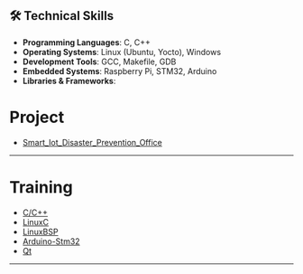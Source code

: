 ## 🛠️ Technical Skills

- **Programming Languages**: C, C++
- **Operating Systems**: Linux (Ubuntu, Yocto), Windows
- **Development Tools**: GCC, Makefile, GDB
- **Embedded Systems**: Raspberry Pi, STM32, Arduino
- **Libraries & Frameworks**:

# Project
- [Smart_Iot_Disaster_Prevention_Office](https://github.com/Kim-MS-99/Smart_Iot_Disaster_Prevention_Office)<br>
---
# Training
- [C/C++](https://github.com/KimMS-99/C_CPP)<br>
- [LinuxC](https://github.com/Kim-MS-99/IntelAISW_LinuxC)<br>
- [LinuxBSP](https://github.com/Kim-MS-99/IntelAISW_LinuxBsp)<br>
- [Arduino-Stm32](https://github.com/KimMS-99/Arduino-Stm32)<br>
- [Qt](https://github.com/KimMS-99/Qt)<br>
---
<!--
**Kim-MS-99/Kim-MS-99** is a ✨ _special_ ✨ repository because its `README.md` (this file) appears on your GitHub profile.

Here are some ideas to get you started:

- 🔭 I’m currently working on ...
- 🌱 I’m currently learning ...
- 👯 I’m looking to collaborate on ...
- 🤔 I’m looking for help with ...
- 💬 Ask me about ...
- 📫 How to reach me: ...
- 😄 Pronouns: ...
- ⚡ Fun fact: ...
-->

